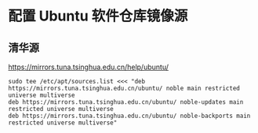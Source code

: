 # 配置 Ubuntu 软件仓库镜像源

## 清华源

https://mirrors.tuna.tsinghua.edu.cn/help/ubuntu/

```
sudo tee /etc/apt/sources.list <<< "deb https://mirrors.tuna.tsinghua.edu.cn/ubuntu/ noble main restricted universe multiverse
deb https://mirrors.tuna.tsinghua.edu.cn/ubuntu/ noble-updates main restricted universe multiverse
deb https://mirrors.tuna.tsinghua.edu.cn/ubuntu/ noble-backports main restricted universe multiverse"
```
